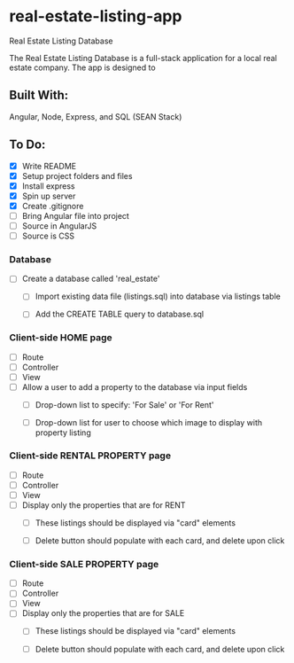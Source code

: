 # real-estate-listing-app
Real Estate Listing Database

The Real Estate Listing Database is a full-stack application for a local real estate company. The app is designed to 

## Built With:
Angular, Node, Express, and SQL (SEAN Stack)

## To Do: 
- [x] Write README
- [x] Setup project folders and files
- [x] Install express
- [x] Spin up server
- [x] Create .gitignore 
- [ ] Bring Angular file into project
- [ ] Source in AngularJS
- [ ] Source is CSS

### Database 
- [ ] Create a database called 'real_estate' 
  - [ ] Import existing data file (listings.sql) into database via listings table
  - [ ] Add the CREATE TABLE query to database.sql

  
### Client-side HOME page
  - [ ] Route
  - [ ] Controller
  - [ ] View
  - [ ] Allow a user to add a property to the database via input fields
    - [ ] Drop-down list to specify: 'For Sale' or 'For Rent'
    - [ ] Drop-down list for user to choose which image to display with property listing
    
  
  
 ### Client-side RENTAL PROPERTY page
  - [ ] Route
  - [ ] Controller
  - [ ] View
  - [ ] Display only the properties that are for RENT
      - [ ] These listings should be displayed via "card" elements
      - [ ] Delete button should populate with each card, and delete upon click
  
  
 ### Client-side SALE PROPERTY page
  - [ ] Route
  - [ ] Controller
  - [ ] View
  - [ ] Display only the properties that are for SALE
      - [ ] These listings should be displayed via "card" elements
      - [ ] Delete button should populate with each card, and delete upon click
  



 

